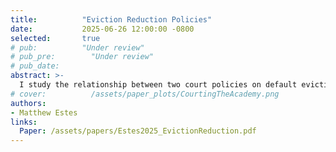 ```yaml
---
title:          "Eviction Reduction Policies"
date:           2025-06-26 12:00:00 -0800 
selected:       true
# pub:          "Under review"
# pub_pre:        "Under review"
# pub_date:       
abstract: >-
  I study the relationship between two court policies on default eviction. Exploiting the court assignment mechanism and an expansion to the number of courts, I estimate the effect of distance-to-court on eviction outcomes.
# cover:          /assets/paper_plots/CourtingTheAcademy.png
authors:
- Matthew Estes
links:
  Paper: /assets/papers/Estes2025_EvictionReduction.pdf
---
```

